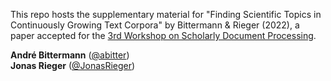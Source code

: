 This repo hosts the supplementary material for "Finding Scientific Topics in Continuously Growing Text Corpora" by Bittermann &amp; Rieger (2022), a paper accepted for the [3rd Workshop on Scholarly Document Processing](https://sdproc.org/2022/).

**André Bittermann** ([@abitter](https://github.com/abitter))  
**Jonas Rieger** ([@JonasRieger](https://github.com/JonasRieger))
